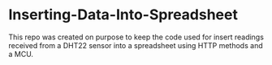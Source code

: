 # Inserting-Data-Into-Spreadsheet
This repo was created on purpose to keep the code used for insert readings received from a DHT22 sensor into a spreadsheet using HTTP methods and a MCU.
